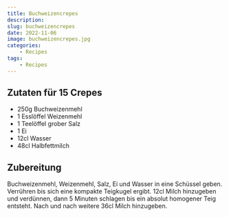 ```yaml
---
title: Buchweizencrepes
description: 
slug: buchweizencrepes
date: 2022-11-06
image: buchweizencrepes.jpg
categories:
    - Recipes
tags:
    - Recipes
---
```


## Zutaten für 15 Crepes

- 250g Buchweizenmehl
- 1 Esslöffel Weizenmehl
- 1 Teelöffel grober Salz
- 1 Ei
- 12cl Wasser
- 48cl Halbfettmilch

## Zubereitung

Buchweizenmehl, Weizenmehl, Salz, Ei und Wasser in eine Schüssel geben.
Verrühren bis sich eine kompakte Teigkugel ergibt. 12cl Milch hinzugeben und verdünnen, dann 5 Minuten schlagen bis ein absolut homogener Teig entsteht.
Nach und nach weitere 36cl Milch hinzugeben.